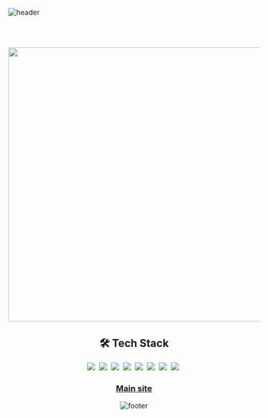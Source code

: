 ![header](https://capsule-render.vercel.app/api?type=wave&color=gradient&height=300&section=header&text=&fontSize=90)

<br>
<br>
<p align="center">
<img src="https://ejeonghun.github.io/ejeonghun/main.gif" style="width:550px; height:auto;">
</p>

<h2 align="center">🛠 Tech Stack</h2>
<p align="center">
  <img src="https://img.shields.io/badge/Python-3766AB?style=flat-square&logo=Python&logoColor=white"/></a>&nbsp 
  <img src="https://img.shields.io/badge/Java-007396?style=flat-square&logo=Java&logoColor=white"/></a>&nbsp 
  <img src="https://img.shields.io/badge/Javascript-ffb13b?style=flat-square&logo=javascript&logoColor=white"/></a>&nbsp 
  <img src="https://img.shields.io/badge/css-1572B6?style=flat-square&logo=css3&logoColor=white"/></a>&nbsp 
    <img src="https://img.shields.io/badge/PHP-777BB4?style=flat-square&logo=php&logoColor=white"/></a>&nbsp
  <img src="https://img.shields.io/badge/HTML5-E34F26?style=flat-square&logo=html5&logoColor=white"/></a>&nbsp
  <img src="https://img.shields.io/badge/Oracle%20DB-F80000?style=flat-square&logo=oracle&logoColor=white"/></a>&nbsp
    <img src="https://img.shields.io/badge/Linux-FCC624?style=flat-square&logo=Linux&logoColor=white"/></a>&nbsp

<div align="center">
  <h3><a href="https://ejeonghun.github.io/">Main site</a></h3>


</p>

![footer](https://capsule-render.vercel.app/api?type=wave&color=gradient&height=300&section=footer&text=&fontSize=90)

